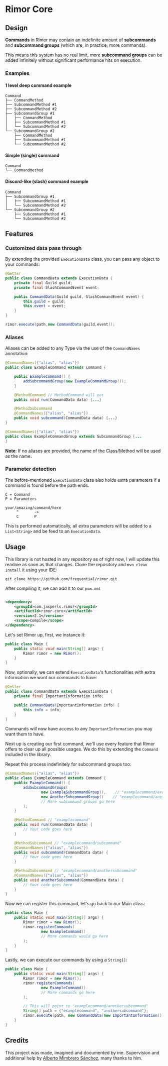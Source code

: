 # Rimor Core

## Design

**Commands** in Rimor may contain an indefinite amount of **subcommands** and **subcommand groups** (which are, in
practice, more commands).

This means this system has no real limit, more **subcommand groups** can be added infinitely without significant
performance hits on execution.

### Examples

#### 1 level deep command example

```
Command
├── CommandMethod
├── SubcommandMethod #1
├── SubcommandMethod #2
├── SubcommandGroup #1 
│   ├── CommandMethod
│   ├── SubcommandMethod #1
│   └── SubcommandMethod #2
└── SubcommandGroup #2
    ├── CommandMethod
    ├── SubcommandMethod #1
    └── SubcommandMethod #2
```

#### Simple (single) command

```
Command
└── CommandMethod
```

#### Discord-like (slash) command example

```
Command
├── SubcommandGroup #1
│   ├── SubcommandMethod #1
│   └── SubcommandMethod #2
└── SubcommandGroup #2
    ├── SubcommandMethod #1
    └── SubcommandMethod #2
```

## Features

### Customized data pass through

By extending the provided `ExecutionData` class, you can pass any object to your commands:

```java
@Getter
public class CommandData extends ExecutionData {
    private final Guild guild;
    private final SlashCommandEvent event;

    public CommandData(Guild guild, SlashCommandEvent event) {
        this.guild = guild;
        this.event = event;
    }
}
```

```java
rimor.execute(path,new CommandData(guild,event));
```

### Aliases

Aliases can be added to any Type via the use of the `CommandNames` annotation:

```java
@CommandNames({"alias", "alias"})
public class ExampleCommand extends Command {

    public ExampleCommand() {
        addSubcommandGroup(new ExampleCommandGroup());
    }

    @MethodCommand // MethodCommand will not 
    public void run(CommandData data) {...}

    @MethodSubcommand
    @CommandNames({"alias", "alias"})
    public void subcommand(CommandData data) {...}
}

@CommandNames({"alias", "alias"})
public class ExampleCommandGroup extends SubcommandGroup {...
}
```

**Note**: If no aliases are provided, the name of the Class/Method will be used as the name.

### Parameter detection

The before-mentioned `ExecutionData` class also holds extra parameters if a command is found before the path ends.

```
C = Command
P = Parameters

your/amazing/command/here
     ^       ->
     C       P
```

This is performed automatically, all extra parameters will be added to a `List<String>` and be feed to
an `ExecutionData`.

## Usage

This library is not hosted in any repository as of right now, I will update this readme as soon as that changes. Clone
the repository and `mvn clean install` it using your IDE:

```shell
git clone https://github.com/frequential/rimor.git
```

After compiling it, we can add it to our `pom.xml`

```xml

<dependency>
    <groupId>com.jasperls.rimor</groupId>
    <artifactId>rimor-core</artifactId>
    <version>2.1</version>
    <scope>compile</scope>
</dependency>
```

Let's set Rimor up, first, we instance it:

```java
public class Main {
    public static void main(String[] args) {
        Rimor rimor = new Rimor();
    }
}
```

Now, optionally, we can extend `ExecutionData`'s functionalities with extra information we want our commands to have:

```java
@Getter
public class CommandData extends ExecutionData {
    private final ImportantInformation info;

    public CommandData(ImportantInformation info) {
        this.info = info;
    }
}
```

Commands will now have access to any `ImportantInformation` you may want them to have.

Next up is creating our first command, we'll use every feature that Rimor offers to clear up all possible usages. We do
this by extending the `Command` included in the library.

Repeat this process indefinitely for subcommand groups too:

```java
@CommandNames({"alias", "alias"})
public class ExampleCommand extends Command {
    public ExampleCommand() {
        addSubcommandGroups(
                new ExampleSubcommandGroup(),    // "examplecommand/examplesubcommandgroup"
                new AnotherSubcommandGroup()    // "examplecommand/anothersubcommandgroup"
                // More subcommand groups go here
        );
    }

    @MethodCommand // "examplecommand"
    public void run(CommandData data) {
        // Your code goes here
    }

    @MethodSubcommand // "examplecommand/subcommand"
    @CommandNames({"alias", "alias"})
    public void subcommand(CommandData data) {
        // Your code goes here
    }

    @MethodSubcommand // "examplecommand/anothersubcommand"
    @CommandNames({"alias", "alias"})
    public void anotherSubcommand(CommandData data) {
        // Your code goes here
    }
}
```

Now we can register this command, let's go back to our Main class:

```java
public class Main {
    public static void main(String[] args) {
        Rimor rimor = new Rimor();
        rimor.registerCommands(
                new ExampleCommand()
                // More commands would go here
        );
    }
}
```

Lastly, we can execute our commands by using a `String[]`:

```java
public class Main {
    public static void main(String[] args) {
        Rimor rimor = new Rimor();
        rimor.registerCommands(
                new ExampleCommand()
                // More commands go here
        );

        // This will point to "examplecommand/anothersubcommand"
        String[] path = {"examplecommand", "anothersubcommand"};
        rimor.execute(path, new CommandData(new ImportantInformation()));
    }
}
```

## Credits

This project was made, imagined and documented by me. Supervision and additional help
by [Alberto Mimbrero Sánchez](https://github.com/inetAddress), many thanks to him.
